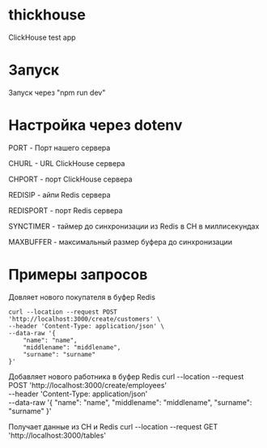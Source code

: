# thickhouse
ClickHouse test app

# Запуск
Запуск через "npm run dev"

# Настройка через dotenv

PORT - Порт нашего сервера

CHURL - URL ClickHouse сервера

CHPORT - порт ClickHouse сервера

REDISIP - айпи Redis сервера

REDISPORT - порт Redis сервера

SYNCTIMER - таймер до синхронизации из Redis в CH в миллисекундах

MAXBUFFER - максимальный размер буфера до синхронизации

# Примеры запросов
Довляет нового покупателя в буфер Redis
```shell
curl --location --request POST 'http://localhost:3000/create/customers' \
--header 'Content-Type: application/json' \
--data-raw '{
    "name": "name",
    "middlename": "middlename",
    "surname": "surname"
}'
```
Добавляет нового работника в буфер Redis
curl --location --request POST 'http://localhost:3000/create/employees' \
--header 'Content-Type: application/json' \
--data-raw '{
    "name": "name",
    "middlename": "middlename",
    "surname": "surname"
}'

Получает данные из CH и Redis
curl --location --request GET 'http://localhost:3000/tables'
